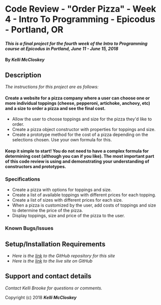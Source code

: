 # Code Review - "Order Pizza" - Week 4 - Intro To Programming - Epicodus - Portland, OR

#### _This is a final project for the fourth week of the Intro to Programming course at Epicodus in Portland, June 11 - June 15, 2018_

#### By _**Kelli McCloskey**_

## Description

_The instructions for this project are as follows:_

#### Create a website for a pizza company where a user can choose one or more individual toppings (cheese, pepperoni, artichoke, anchovy, etc) and a size to order a pizza and see the final cost.

* Allow the user to choose toppings and size for the pizza they'd like to order.
* Create a pizza object constructor with properties for toppings and size.
* Create a prototype method for the cost of a pizza depending on the selections chosen. Use your own formula for this.

#### Keep it simple to start! You do not need to have a complex formula for determining cost (although you can if you like). The most important part of this code review is using and demonstrating your understanding of constructors and prototypes.


### Specifications

* Create a pizza with options for toppings and size.
* Create a list of available toppings with different prices for each topping.
* Create a list of sizes with different prices for each size.
* When a pizza is customized by the user, add costs of toppings and size to determine the price of the pizza.
* Display toppings, size and price of the pizza to the user.

### Known Bugs/Issues


## Setup/Installation Requirements

* _Here is the [link](https://github.com/kellibrooke/code-review-week4) to the GitHub repository for this site_
* _Here is the [link](https://kellibrooke.github.io/code-review-week4/) to the live site on GitHub_

## Support and contact details

_Contact Kelli Brooke for questions or comments._


Copyright (c) 2018 **_Kelli McCloskey_**
